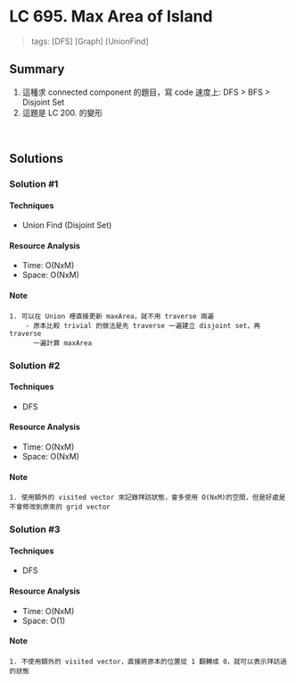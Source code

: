 # LC 695. Max Area of Island
> tags:  [DFS] [Graph] [UnionFind]

## Summary 
1. 這種求 connected component 的題目，寫 code 速度上: DFS > BFS > Disjoint Set
2. 這題是 LC 200. 的變形

<br>

## Solutions
### Solution #1
#### Techniques
- Union Find (Disjoint Set)

#### Resource Analysis
- Time: O(NxM)
- Space: O(NxM)

#### Note
```
1. 可以在 Union 裡直接更新 maxArea，就不用 traverse 兩遍
    - 原本比較 trivial 的做法是先 traverse 一遍建立 disjoint set，再 traverse  
      一遍計算 maxArea 
```


### Solution #2
#### Techniques
- DFS

#### Resource Analysis
- Time: O(NxM)
- Space: O(NxM)

#### Note
```
1. 使用額外的 visited vector 來記錄拜訪狀態，會多使用 O(NxM)的空間，但是好處是不會修改到原來的 grid vector
```


### Solution #3
#### Techniques
- DFS

#### Resource Analysis
- Time: O(NxM)
- Space: O(1)

#### Note
```
1. 不使用額外的 visited vector，直接將原本的位置從 1 翻轉成 0，就可以表示拜訪過的狀態
```

